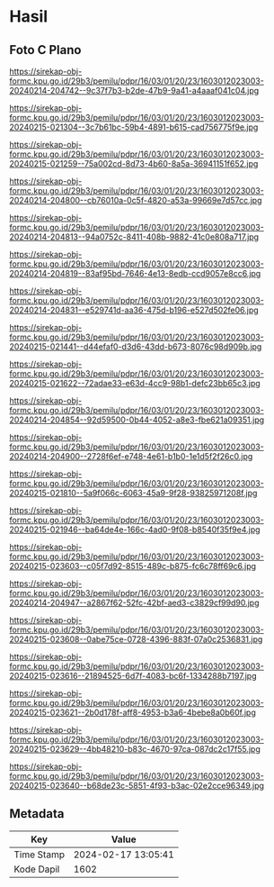 # Hasil

## Foto C Plano

https://sirekap-obj-formc.kpu.go.id/29b3/pemilu/pdpr/16/03/01/20/23/1603012023003-20240214-204742--9c37f7b3-b2de-47b9-9a41-a4aaaf041c04.jpg

https://sirekap-obj-formc.kpu.go.id/29b3/pemilu/pdpr/16/03/01/20/23/1603012023003-20240215-021304--3c7b61bc-59b4-4891-b615-cad756775f9e.jpg

https://sirekap-obj-formc.kpu.go.id/29b3/pemilu/pdpr/16/03/01/20/23/1603012023003-20240215-021259--75a002cd-8d73-4b60-8a5a-36941151f652.jpg

https://sirekap-obj-formc.kpu.go.id/29b3/pemilu/pdpr/16/03/01/20/23/1603012023003-20240214-204800--cb76010a-0c5f-4820-a53a-99669e7d57cc.jpg

https://sirekap-obj-formc.kpu.go.id/29b3/pemilu/pdpr/16/03/01/20/23/1603012023003-20240214-204813--94a0752c-8411-408b-9882-41c0e808a717.jpg

https://sirekap-obj-formc.kpu.go.id/29b3/pemilu/pdpr/16/03/01/20/23/1603012023003-20240214-204819--83af95bd-7646-4e13-8edb-ccd9057e8cc6.jpg

https://sirekap-obj-formc.kpu.go.id/29b3/pemilu/pdpr/16/03/01/20/23/1603012023003-20240214-204831--e529741d-aa36-475d-b196-e527d502fe06.jpg

https://sirekap-obj-formc.kpu.go.id/29b3/pemilu/pdpr/16/03/01/20/23/1603012023003-20240215-021441--d44efaf0-d3d6-43dd-b673-8076c98d909b.jpg

https://sirekap-obj-formc.kpu.go.id/29b3/pemilu/pdpr/16/03/01/20/23/1603012023003-20240215-021622--72adae33-e63d-4cc9-98b1-defc23bb65c3.jpg

https://sirekap-obj-formc.kpu.go.id/29b3/pemilu/pdpr/16/03/01/20/23/1603012023003-20240214-204854--92d59500-0b44-4052-a8e3-fbe621a09351.jpg

https://sirekap-obj-formc.kpu.go.id/29b3/pemilu/pdpr/16/03/01/20/23/1603012023003-20240214-204900--2728f6ef-e748-4e61-b1b0-1e1d5f2f26c0.jpg

https://sirekap-obj-formc.kpu.go.id/29b3/pemilu/pdpr/16/03/01/20/23/1603012023003-20240215-021810--5a9f066c-6063-45a9-9f28-93825971208f.jpg

https://sirekap-obj-formc.kpu.go.id/29b3/pemilu/pdpr/16/03/01/20/23/1603012023003-20240215-021946--ba64de4e-166c-4ad0-9f08-b8540f35f9e4.jpg

https://sirekap-obj-formc.kpu.go.id/29b3/pemilu/pdpr/16/03/01/20/23/1603012023003-20240215-023603--c05f7d92-8515-489c-b875-fc6c78ff69c6.jpg

https://sirekap-obj-formc.kpu.go.id/29b3/pemilu/pdpr/16/03/01/20/23/1603012023003-20240214-204947--a2867f62-52fc-42bf-aed3-c3829cf99d90.jpg

https://sirekap-obj-formc.kpu.go.id/29b3/pemilu/pdpr/16/03/01/20/23/1603012023003-20240215-023608--0abe75ce-0728-4396-883f-07a0c2536831.jpg

https://sirekap-obj-formc.kpu.go.id/29b3/pemilu/pdpr/16/03/01/20/23/1603012023003-20240215-023616--21894525-6d7f-4083-bc6f-1334288b7197.jpg

https://sirekap-obj-formc.kpu.go.id/29b3/pemilu/pdpr/16/03/01/20/23/1603012023003-20240215-023621--2b0d178f-aff8-4953-b3a6-4bebe8a0b60f.jpg

https://sirekap-obj-formc.kpu.go.id/29b3/pemilu/pdpr/16/03/01/20/23/1603012023003-20240215-023629--4bb48210-b83c-4670-97ca-087dc2c17f55.jpg

https://sirekap-obj-formc.kpu.go.id/29b3/pemilu/pdpr/16/03/01/20/23/1603012023003-20240215-023640--b68de23c-5851-4f93-b3ac-02e2cce96349.jpg


## Metadata

| Key        | Value               |
| ---------- | ------------------- |
| Time Stamp | 2024-02-17 13:05:41 |
| Kode Dapil | 1602                |



